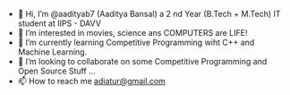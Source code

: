 - 👋 Hi, I’m @aadityab7 (Aaditya Bansal) a 2 nd Year (B.Tech + M.Tech) IT student at IIPS - DAVV
- 👀 I’m interested in movies, science ans COMPUTERS are LIFE! 
- 🌱 I’m currently learning Competitive Programming wiht C++ and Machine Learning.
- 💞️ I’m looking to collaborate on some Competitive Programming and Open Source Stuff ...
- 📫 How to reach me adiatur@gmail.com

<!---
aadityab7/aadityab7 is a ✨ special ✨ repository because its `README.md` (this file) appears on your GitHub profile.
You can click the Preview link to take a look at your changes.
--->
